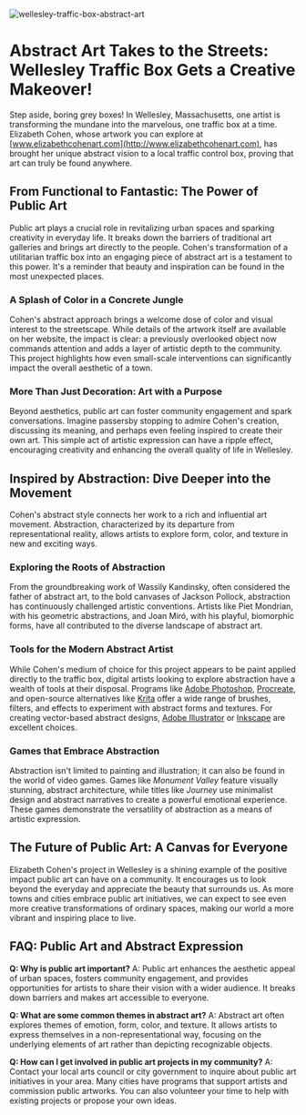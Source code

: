 ![wellesley-traffic-box-abstract-art](https://images.pexels.com/photos/31888809/pexels-photo-31888809.jpeg?auto=compress&cs=tinysrgb&fit=crop&h=627&w=1200)

# Abstract Art Takes to the Streets: Wellesley Traffic Box Gets a Creative Makeover!

Step aside, boring grey boxes! In Wellesley, Massachusetts, one artist is transforming the mundane into the marvelous, one traffic box at a time. Elizabeth Cohen, whose artwork you can explore at [www.elizabethcohenart.com](http://www.elizabethcohenart.com), has brought her unique abstract vision to a local traffic control box, proving that art can truly be found anywhere.

## From Functional to Fantastic: The Power of Public Art

Public art plays a crucial role in revitalizing urban spaces and sparking creativity in everyday life. It breaks down the barriers of traditional art galleries and brings art directly to the people. Cohen's transformation of a utilitarian traffic box into an engaging piece of abstract art is a testament to this power. It's a reminder that beauty and inspiration can be found in the most unexpected places.

### A Splash of Color in a Concrete Jungle

Cohen's abstract approach brings a welcome dose of color and visual interest to the streetscape. While details of the artwork itself are available on her website, the impact is clear: a previously overlooked object now commands attention and adds a layer of artistic depth to the community. This project highlights how even small-scale interventions can significantly impact the overall aesthetic of a town.

### More Than Just Decoration: Art with a Purpose

Beyond aesthetics, public art can foster community engagement and spark conversations. Imagine passersby stopping to admire Cohen's creation, discussing its meaning, and perhaps even feeling inspired to create their own art. This simple act of artistic expression can have a ripple effect, encouraging creativity and enhancing the overall quality of life in Wellesley.

## Inspired by Abstraction: Dive Deeper into the Movement

Cohen's abstract style connects her work to a rich and influential art movement. Abstraction, characterized by its departure from representational reality, allows artists to explore form, color, and texture in new and exciting ways. 

### Exploring the Roots of Abstraction

From the groundbreaking work of Wassily Kandinsky, often considered the father of abstract art, to the bold canvases of Jackson Pollock, abstraction has continuously challenged artistic conventions. Artists like Piet Mondrian, with his geometric abstractions, and Joan Miró, with his playful, biomorphic forms, have all contributed to the diverse landscape of abstract art.

### Tools for the Modern Abstract Artist

While Cohen's medium of choice for this project appears to be paint applied directly to the traffic box, digital artists looking to explore abstraction have a wealth of tools at their disposal. Programs like [Adobe Photoshop](https://www.adobe.com/products/photoshop.html), [Procreate](https://procreate.art/), and open-source alternatives like [Krita](https://krita.org/en/) offer a wide range of brushes, filters, and effects to experiment with abstract forms and textures. For creating vector-based abstract designs, [Adobe Illustrator](https://www.adobe.com/products/illustrator.html) or [Inkscape](https://inkscape.org/) are excellent choices.

### Games that Embrace Abstraction

Abstraction isn't limited to painting and illustration; it can also be found in the world of video games. Games like *Monument Valley* feature visually stunning, abstract architecture, while titles like *Journey* use minimalist design and abstract narratives to create a powerful emotional experience. These games demonstrate the versatility of abstraction as a means of artistic expression.

## The Future of Public Art: A Canvas for Everyone

Elizabeth Cohen's project in Wellesley is a shining example of the positive impact public art can have on a community. It encourages us to look beyond the everyday and appreciate the beauty that surrounds us. As more towns and cities embrace public art initiatives, we can expect to see even more creative transformations of ordinary spaces, making our world a more vibrant and inspiring place to live.

## FAQ: Public Art and Abstract Expression

**Q: Why is public art important?**
A: Public art enhances the aesthetic appeal of urban spaces, fosters community engagement, and provides opportunities for artists to share their vision with a wider audience. It breaks down barriers and makes art accessible to everyone.

**Q: What are some common themes in abstract art?**
A: Abstract art often explores themes of emotion, form, color, and texture. It allows artists to express themselves in a non-representational way, focusing on the underlying elements of art rather than depicting recognizable objects.

**Q: How can I get involved in public art projects in my community?**
A: Contact your local arts council or city government to inquire about public art initiatives in your area. Many cities have programs that support artists and commission public artworks. You can also volunteer your time to help with existing projects or propose your own ideas.
